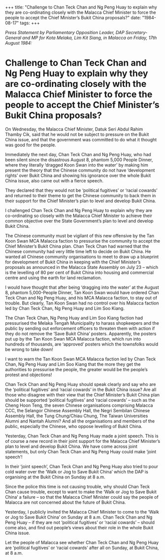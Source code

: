 +++ 
title: "Challenge to Chan Teck Chan and Ng Peng Huay to explain why they are co-ordinating closely with the Malacca Chief Minister to force the people to accept the Chief Minister’s Bukit China proposals?"
date: "1984-08-17"
tags:
+++

_Press Statement by Parliamentary Opposition Leader, DAP Secretary-General and MP for Kota Melaka, Lim Kit Siang, in Malacca on Friday, 17th August 1984:_

# Challenge to Chan Teck Chan and Ng Peng Huay to explain why they are co-ordinating closely with the Malacca Chief Minister to force the people to accept the Chief Minister’s Bukit China proposals?  

On Wednesday, the Malacca Chief Minister, Datuk Seri Abdul Rahim Thamby Cik, said that he would not be subject to pressure on the Bukit China issue, and that the government was committed to do what it thought was good for the people.</u>

Immediately the next day, Chan Teck Chan and Ng Peng Huay, who had been silent since the disastrous August 8, phantom 5,000 People Dinner, where they literally ‘dragged Koon Swan into the water’ by making him present the theory that the Chinese community do not have ‘development rights’ over Bukit China and showing his ignorance over the whole Bukit China issue, also came out with a fierce speech.

They declared that they would not be ‘political fugitives’ or ‘racial cowards’ and returned to their theme to get the Chinese community to back them in their support for the Chief Minister’s plan to level and develop Bukit China.

I challenged Chan Teck Chan and Ng Peng Huay to explain why they are co-ordinating so closely with the Malacca Chief Minister to achieve their common objective over the State Government’s plan to level and develop Bukit China.

The Chinese community must be vigilant of this new offensive by the Tan Koon Swan MCA Malacca faction to pressurise the community to accept the Chief Minister’s Bukit China plan. Chan Teck Chan had warned that the Chinese community had very little time left to decide on Bukit China. He wanted all Chinese community organisations to meet to draw up a blueprint for development of Bukit China in keeping with the Chief Minister’s proposals as announced in the Malacca State Assembly on July 23 – which is the levelling of 80 per cent of Bukit China into housing and commercial centre and using the earth for land reclamation.

I would have thought that after being ‘dragging into the water’ at the August 8, phantom 5,000-People Dinner, Tan Koon Swan would have ordered Chan Teck Chan and Ng Peng Huay, and his MCA Malacca faction, to stay out of trouble. But clearly, Tan Koon Swan had no control over his Malacca faction led by Chan Teck Chan, Ng Peng Huay and Lim Soo Kiang.

The Chan Teck Chan, Ng Peng Huay and Lim Soo Kiang faction had pressurised the Melaka Tengah Municipality to harass shopkeepers and the public by sending out enforcement officers to threaten them with action if they do not remove the ‘Save Bukit China’ posters. Apparently, the posters put up by the Tan Koon Swan MCA Malacca faction, which run into hundreds of thousands, are ‘approved’ posters which the townsfolks would be wrong to take down!

I want to warn the Tan Koon Swan MCA Malacca faction led by Chan Teck Chan, Ng Peng Huay and Lim Soo Kiang that the more they get the authorities to pressurise the people, the greater would be the people’s protest and objections!

Chan Teck Chan and Ng Peng Huay should speak clearly and say who are the ‘political fugitives’ and ‘racial cowards’ in the Bukit China issue? Are all those who disagree with their view that the Chief Minister’s Bukit China plan should be supported ‘political fugitives’ and ‘racial cowards’ – such as the Cheng Hoon Teng, the seven Chinese organisations comprising Malacca CCC, the Selangor Chinese Assembly Hall, the Negri Sembilan Chinese Assembly Hall, the Tung Chung/Chiau Chung, The Taiwan Universities Alumni and Nantah Alumni? And all the organisations and members of the public, especially the Chinese, who oppose levelling of Bukit China.

Yesterday, Chan Teck Chan and Ng Peng Huay made a joint speech. This is of course a new record in their joint support for the Malacca Chief Minister’s plan to level and develop Bukit China. We have come across joint statements, but only Chan Teck Chan and Ng Peng Huay could make ‘joint speech’!

In their ‘joint speech’, Chan Teck Chan and Ng Peng Huay also tried to pour cold water over the ‘Walk or Jog to Save Bukit China’ which the DAP is organising at the Bukit China on Sunday at 8 a.m.

Since the police this time is not causing trouble, why should Chan Teck Chan cause trouble, except to want to make the ‘Walk or Jog to Save Bukit China’ a failure – so that the Malacca Chief Minister could say the people of Malacca are not concerned about the future of Bukit China.

Yesterday, I publicly invited the Malacca Chief Minister to come to the ‘Walk or Jog to Save Bukit China’ on Sunday at 8 a.m. Chan Teck Chan and Ng Peng Huay – if they are not ‘political fugitives’ or ‘racial cowards’ – should come also, and find out people’s views about their role in the whole Bukit China issue.

Let the people of Malacca see whether Chan Teck Chan and Ng Peng Huay are ‘political fugitives’ or ‘racial cowards’ after all on Sunday, at Bukit China, at 8 a.m.
 
